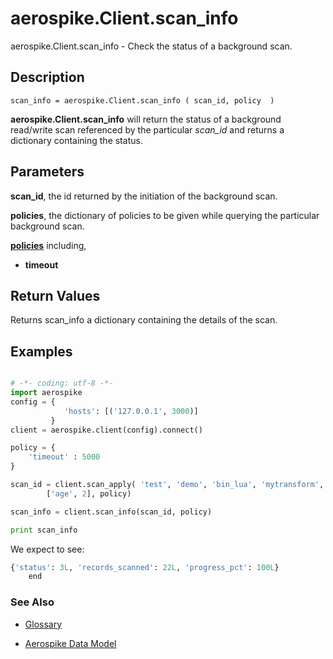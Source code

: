 
# aerospike.Client.scan_info

aerospike.Client.scan_info -  Check the status of a background scan.

## Description

```
scan_info = aerospike.Client.scan_info ( scan_id, policy  )

```

**aerospike.Client.scan_info** will return the status of a background read/write
scan referenced by the particular *scan_id* and returns a dictionary containing
the status.

## Parameters

**scan_id**, the id returned by the initiation of the background scan.

**policies**, the dictionary of policies to be given while querying the
particular background scan.

**[policies](aerospike.md)** including,
- **timeout**

## Return Values
Returns scan_info a dictionary containing the details of the scan.

## Examples

```python

# -*- coding: utf-8 -*-
import aerospike
config = {
            'hosts': [('127.0.0.1', 3000)]
         }
client = aerospike.client(config).connect()

policy = {
    'timeout' : 5000
}

scan_id = client.scan_apply( 'test', 'demo', 'bin_lua', 'mytransform',
        ['age', 2], policy)

scan_info = client.scan_info(scan_id, policy)

print scan_info


```

We expect to see:

```python
{'status': 3L, 'records_scanned': 22L, 'progress_pct': 100L}
    end
```



### See Also



- [Glossary](http://www.aerospike.com/docs/guide/glossary.html)

- [Aerospike Data Model](http://www.aerospike.com/docs/architecture/data-model.html)

